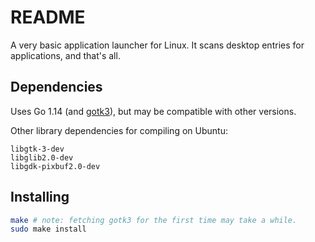 # README

A very basic application launcher for Linux. It scans desktop entries for applications, and that's all.

## Dependencies
Uses Go 1.14 (and [gotk3](https://github.com/gotk3/gotk3)), but may be compatible with other versions.

Other library dependencies for compiling on Ubuntu:
```
libgtk-3-dev
libglib2.0-dev
libgdk-pixbuf2.0-dev
```

## Installing

```sh
make # note: fetching gotk3 for the first time may take a while.
sudo make install
```
